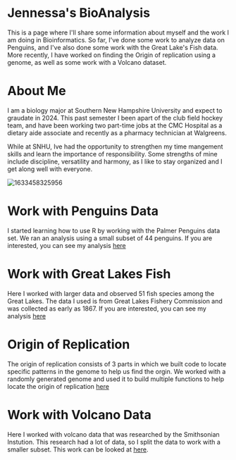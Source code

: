 # Jennessa's BioAnalysis
This is a page where I'll share some information about myself and the work I am doing in Bioinformatics. So far, I've done some work to analyze data on Penguins, and I've also done some work with the Great Lake's Fish data. More recently, I have worked on finding the Origin of replication using a genome, as well as some work with a Volcano dataset.

# About Me
I am a biology major at Southern New Hampshire University and expect to graudate in 2024. This past semester I been apart of the club field hockey team, and have been working two part-time jobs at the CMC Hospital as a dietary aide associate and recently as a pharmacy technician at Walgreens.

While at SNHU, Ive had the opportunity to strengthen my time mangement skills and learn the importance of responsibility. Some strengths of mine include discipline, versatility and harmony, as I like to stay organized and I get along well with everyone.

![1633458325956](https://user-images.githubusercontent.com/122034857/232643397-d8cbd4fb-361b-4c8d-8f7e-9152c54c4b72.jpeg)

# Work with Penguins Data

I started learning how to use R by working with the Palmer Penguins data set. We ran an analysis using a small subset of 44 penguins. If you are interested, you can see my analysis [here](https://jness12.github.io/BioStatisticsAnalysis/penguin.html)

# Work with Great Lakes Fish

Here I worked with larger data and observed 51 fish species among the Great Lakes. The data I used is from Great Lakes Fishery Commission and was collected as early as 1867. If you are interested, you can see my analysis [here](https://jness12.github.io/BioStatisticsAnalysis/Fishdata.html)

# Origin of Replication

The origin of replication consists of 3 parts in which we built code to locate specific patterns in the genome to help us find the orgin. We worked with a randomly generated genome and used it to build multiple functions to help locate the origin of replication [here](https://agmath.github.io/BIO4ST1_Group1/Replication_Jennessa_Brunette.html)

# Work with Volcano Data
Here I worked with volcano data that was researched by the Smithsonian Instution. This research had a lot of data, so I split the data to work with a smaller subset. This work can be looked at [here](https://agmath.github.io/BIO4ST1_Group1/Volcano.nb.html).
